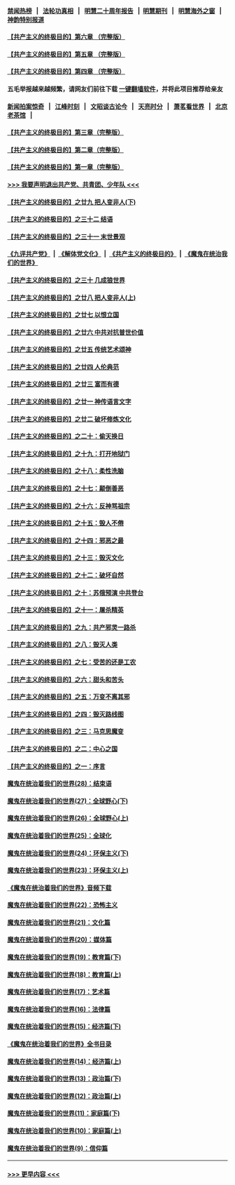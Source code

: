 #### [禁闻热榜](热点新闻.md?=0)  &nbsp;&nbsp;|&nbsp;&nbsp; [法轮功真相](https://github.com/gfw-breaker/truth/blob/master/README.md?=0) &nbsp;&nbsp;|&nbsp;&nbsp; [明慧二十周年报告](https://github.com/gfw-breaker/mh-reports/blob/master/README.md?=0) &nbsp;&nbsp;|&nbsp;&nbsp;[明慧期刊](https://github.com/gfw-breaker/mh-qikan) &nbsp;&nbsp;|&nbsp;&nbsp; [明慧海外之窗](https://github.com/gfw-breaker/mh-news/blob/master/README.md?=0) &nbsp;&nbsp;|&nbsp;&nbsp; [神韵特别报道](https://github.com/gfw-breaker/mh-news/blob/master/shenyun.md?=0)
#### [【共产主义的终极目的】第六章 （完整版）](../pages/nsc422/n11428913.md?t=02252131) 
#### [【共产主义的终极目的】第五章 （完整版）](../pages/nsc422/n11428912.md?t=02252131) 
#### [【共产主义的终极目的】第四章 （完整版）](../pages/nsc422/n11428907.md?t=02252131) 
#### 五毛举报越来越频繁，请网友们前往下载 [一键翻墙软件](https://github.com/gfw-breaker/ssr-accounts)，并将此项目推荐给亲友
#### [新闻拍案惊奇](https://github.com/gfw-breaker/banned-news/blob/master/pages/link4.md) &nbsp;&nbsp;|&nbsp;&nbsp; [江峰时刻](https://github.com/gfw-breaker/banned-news/blob/master/pages/link4.md) &nbsp;&nbsp;|&nbsp;&nbsp; [文昭谈古论今](https://github.com/gfw-breaker/banned-news/blob/master/pages/link4.md) &nbsp;&nbsp;|&nbsp;&nbsp; [天亮时分](https://github.com/gfw-breaker/banned-news/blob/master/pages/link4.md) &nbsp;&nbsp;|&nbsp;&nbsp; [萧茗看世界](https://github.com/gfw-breaker/banned-news/blob/master/pages/link4.md) &nbsp;&nbsp;|&nbsp;&nbsp; [北京老茶馆](https://github.com/gfw-breaker/banned-news/blob/master/pages/link4.md) &nbsp;&nbsp;|&nbsp;&nbsp; 
#### [【共产主义的终极目的】第三章（完整版）](../pages/nsc422/n11428848.md?t=02252131) 
#### [【共产主义的终极目的】第二章（完整版）](../pages/nsc422/n11428831.md?t=02252131) 
#### [【共产主义的终极目的】第一章（完整版）](../pages/nsc422/n11417651.md?t=02252131) 
#### [>>> 我要声明退出共产党、共青团、少年队 <<<](https://github.com/begood0513/goodnews/blob/master/quit/letter.md) 
#### [【共产主义的终极目的】之廿九 把人变非人(下)](../pages/nsc422/n11344140.md?t=02252131) 
#### [【共产主义的终极目的】之三十二 结语](../pages/nsc422/n11360535.md?t=02252131) 
#### [【共产主义的终极目的】之三十一 末世景观](../pages/nsc422/n11351129.md?t=02252131) 
#### [《九评共产党》](https://github.com/begood0513/9ping.md/blob/master/README.md) &nbsp;|&nbsp; [《解体党文化》](../../../../jtdwh.md/blob/master/README.md)  &nbsp;|&nbsp; [《共产主义的终极目的》](../../../../gczydzjmd.md/blob/master/README.md) &nbsp;|&nbsp; [《魔鬼在统治我们的世界》](../../../../mgztzwmdsj.md/blob/master/README.md) 
#### [【共产主义的终极目的】之三十 几成狼世界](../pages/nsc422/n11348280.md?t=02252131) 
#### [【共产主义的终极目的】之廿八 把人变非人(上)](../pages/nsc422/n11340492.md?t=02252131) 
#### [【共产主义的终极目的】之廿七 以恨立国](../pages/nsc422/n11336944.md?t=02252131) 
#### [【共产主义的终极目的】之廿六 中共对抗普世价值](../pages/nsc422/n11324785.md?t=02252131) 
#### [【共产主义的终极目的】之廿五 传统艺术颂神](../pages/nsc422/n11296396.md?t=02252131) 
#### [【共产主义的终极目的】之廿四 人伦典范](../pages/nsc422/n11296397.md?t=02252131) 
#### [【共产主义的终极目的】之廿三 富而有德](../pages/nsc422/n11283598.md?t=02252131) 
#### [【共产主义的终极目的】之廿一 神传语言文字](../pages/nsc422/n11263265.md?t=02252131) 
#### [【共产主义的终极目的】之廿二 破坏修炼文化](../pages/nsc422/n11245728.md?t=02252131) 
#### [【共产主义的终极目的】之二十：偷天换日](../pages/nsc422/n11238846.md?t=02252131) 
#### [【共产主义的终极目的】之十九：打开地狱门](../pages/nsc422/n11206376.md?t=02252131) 
#### [【共产主义的终极目的】之十八：柔性洗脑](../pages/nsc422/n11199994.md?t=02252131) 
#### [【共产主义的终极目的】之十七：颠倒善恶](../pages/nsc422/n11179782.md?t=02252131) 
#### [【共产主义的终极目的】之十六：反神骂祖宗](../pages/nsc422/n11166798.md?t=02252131) 
#### [【共产主义的终极目的】之十五：毁人不倦](../pages/nsc422/n11166792.md?t=02252131) 
#### [【共产主义的终极目的】之十四：邪恶之最](../pages/nsc422/n11150249.md?t=02252131) 
#### [【共产主义的终极目的】之十三：毁灭文化](../pages/nsc422/n11135227.md?t=02252131) 
#### [【共产主义的终极目的】之十二：破坏自然](../pages/nsc422/n11135214.md?t=02252131) 
#### [【共产主义的终极目的】之十：苏俄预演 中共登台](../pages/nsc422/n11118424.md?t=02252131) 
#### [【共产主义的终极目的】之十一：屠杀精英](../pages/nsc422/n11118442.md?t=02252131) 
#### [【共产主义的终极目的】之九：共产邪灵一路杀](../pages/nsc422/n11114139.md?t=02252131) 
#### [【共产主义的终极目的】之八：毁灭人类](../pages/nsc422/n11108503.md?t=02252131) 
#### [【共产主义的终极目的】之七：受苦的还是工农](../pages/nsc422/n11101809.md?t=02252131) 
#### [【共产主义的终极目的】之六：甜头和苦头](../pages/nsc422/n11096971.md?t=02252131) 
#### [【共产主义的终极目的】之五：万变不离其邪](../pages/nsc422/n11091285.md?t=02252131) 
#### [【共产主义的终极目的】之四：毁灭路线图](../pages/nsc422/n11086284.md?t=02252131) 
#### [【共产主义的终极目的】之三：马克思魔变](../pages/nsc422/n11061941.md?t=02252131) 
#### [【共产主义的终极目的】之二：中心之国](../pages/nsc422/n11047728.md?t=02252131) 
#### [【共产主义的终极目的】之一：序言](../pages/nsc422/n11086077.md?t=02252131) 
#### [魔鬼在统治着我们的世界(28)：结束语](../pages/nsc422/n10936246.md?t=02252131) 
#### [魔鬼在统治着我们的世界(27)：全球野心(下)](../pages/nsc422/n10928319.md?t=02252131) 
#### [魔鬼在统治着我们的世界(26)：全球野心(上)](../pages/nsc422/n10900318.md?t=02252131) 
#### [魔鬼在统治着我们的世界(25)：全球化](../pages/nsc422/n10788205.md?t=02252131) 
#### [魔鬼在统治着我们的世界(24)：环保主义(下)](../pages/nsc422/n10695307.md?t=02252131) 
#### [魔鬼在统治着我们的世界(23)：环保主义(上)](../pages/nsc422/n10688613.md?t=02252131) 
#### [《魔鬼在统治着我们的世界》音频下载](../pages/nsc422/n10635553.md?t=02252131) 
#### [魔鬼在统治着我们的世界(22)：恐怖主义](../pages/nsc422/n10614727.md?t=02252131) 
#### [魔鬼在统治着我们的世界(21)：文化篇](../pages/nsc422/n10597706.md?t=02252131) 
#### [魔鬼在统治着我们的世界(20)：媒体篇](../pages/nsc422/n10586579.md?t=02252131) 
#### [魔鬼在统治着我们的世界(19)：教育篇(下)](../pages/nsc422/n10564808.md?t=02252131) 
#### [魔鬼在统治着我们的世界(18)：教育篇(上)](../pages/nsc422/n10526970.md?t=02252131) 
#### [魔鬼在统治着我们的世界(17)：艺术篇](../pages/nsc422/n10499093.md?t=02252131) 
#### [魔鬼在统治着我们的世界(16)：法律篇](../pages/nsc422/n10485969.md?t=02252131) 
#### [魔鬼在统治着我们的世界(15)：经济篇(下)](../pages/nsc422/n10469975.md?t=02252131) 
#### [《魔鬼在统治着我们的世界》全书目录](../pages/nsc422/n10464261.md?t=02252131) 
#### [魔鬼在统治着我们的世界(14)：经济篇(上)](../pages/nsc422/n10457370.md?t=02252131) 
#### [魔鬼在统治着我们的世界(13)：政治篇(下)](../pages/nsc422/n10448270.md?t=02252131) 
#### [魔鬼在统治着我们的世界(12)：政治篇(上)](../pages/nsc422/n10444576.md?t=02252131) 
#### [魔鬼在统治着我们的世界(11)：家庭篇(下)](../pages/nsc422/n10440961.md?t=02252131) 
#### [魔鬼在统治着我们的世界(10)：家庭篇(上)](../pages/nsc422/n10435448.md?t=02252131) 
#### [魔鬼在统治着我们的世界(9)：信仰篇](../pages/nsc422/n10432159.md?t=02252131) 

----
#### [ >>> 更早内容 <<< ](../indexes/nsc422-earlier.md)
